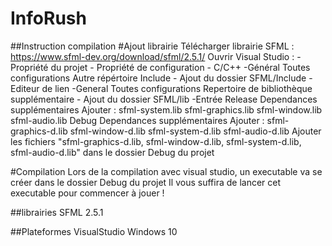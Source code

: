 # InfoRush

##Instruction compilation
#Ajout librairie
Télécharger librairie SFML : https://www.sfml-dev.org/download/sfml/2.5.1/
Ouvrir Visual Studio :
	- Propriété du projet
		- Propriété de configuration
			- C/C++
				-Général
					Toutes configurations
						Autre répértoire Include
							- Ajout du dossier SFML/Include
			- Editeur de lien
				-General
					Toutes configurations
						Repertoire de bibliothèque supplémentaire
							- Ajout du dossier SFML/lib
				-Entrée
					Release
						Dependances supplémentaires
							Ajouter : 	sfml-system.lib
										sfml-graphics.lib
										sfml-window.lib
										sfml-audio.lib
					Debug
						Dependances supplémentaires
							Ajouter :	sfml-graphics-d.lib
										sfml-window-d.lib
										sfml-system-d.lib
										sfml-audio-d.lib
Ajouter les fichiers "sfml-graphics-d.lib, sfml-window-d.lib, sfml-system-d.lib, sfml-audio-d.lib" dans le dossier Debug du projet

#Compilation
Lors de la compilation avec visual studio, un executable va se créer dans le dossier Debug du projet
Il vous suffira de lancer cet executable pour commencer à jouer !

##librairies
SFML 2.5.1

##Plateformes
VisualStudio 
Windows 10